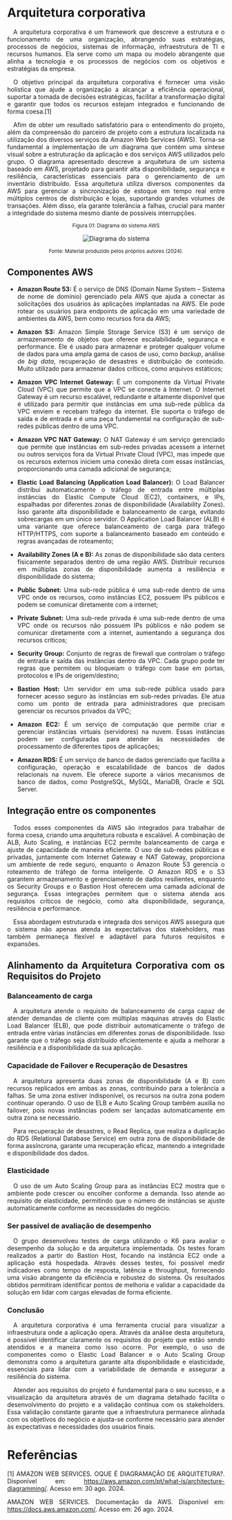 <div align="justify">

# Arquitetura corporativa

&emsp;A arquitetura corporativa é um framework que descreve a estrutura e o funcionamento de uma organização, abrangendo suas estratégias, processos de negócios, sistemas de informação, infraestrutura de TI e recursos humanos. Ela serve como um mapa ou modelo abrangente que alinha a tecnologia e os processos de negócios com os objetivos e estratégias da empresa.

&emsp;O objetivo principal da arquitetura corporativa é fornecer uma visão holística que ajude a organização a alcançar a eficiência operacional, suportar a tomada de decisões estratégicas, facilitar a transformação digital e garantir que todos os recursos estejam integrados e funcionando de forma coesa.[1]

&emsp;Afim de obter um resultado satisfatório para o entendimento do projeto, além da compreensão do parceiro de projeto com a estrutura localizada na utilização dos diversos serviços da Amazon Web Services (AWS). Torna-se fundamental a implementação de um diagrama que contém uma síntese visual sobre a estruturação da aplicação e dos serviços AWS utilizados pelo grupo. O diagrama apresentado descreve a arquitetura de um sistema baseado em AWS, projetado para garantir alta disponibilidade, segurança e resiliência, características essenciais para o gerenciamento de um inventário distribuído. Essa arquitetura utiliza diversos componentes da AWS para gerenciar a sincronização de estoque em tempo real entre múltiplos centros de distribuição e lojas, suportando grandes volumes de transações. Além disso, ela garante tolerância a falhas, crucial para manter a integridade do sistema mesmo diante de possíveis interrupções.


<div align="center">

<sub>Figura 01: Diagrama do sistema AWS</sub>

![Diagrama do sistema](./img/diagrama-sistema.jpg)

<sup>Fonte: Material produzido pelos próprios autores (2024).</sup>

</div>

## Componentes AWS 

- **Amazon Route 53:** É o serviço de DNS (Domain Name System – Sistema de nome de domínio) gerenciado pela AWS que ajuda a conectar as solicitações dos usuários às aplicações implantadas na AWS. Ele pode rotear os usuários para endpoints de aplicação em uma variedade de ambientes da AWS, bem como recursos fora da AWS;

- **Amazon S3:** Amazon Simple Storage Service (S3) é um serviço de armazenamento de objetos que oferece escalabilidade, segurança e performance. Ele é usado para armazenar e proteger qualquer volume de dados para uma ampla gama de casos de uso, como _backup_, análise de _big data_, recuperação de desastres e distribuição de conteúdo. Muito utilizado para armazenar dados críticos, como arquivos estáticos;

- **Amazon VPC Internet Gateway:** É um componente da Virtual Private Cloud (VPC) que permite que a VPC se conecte à Internet. O Internet Gateway é um recurso escalável, redundante e altamente disponível que é utilizado para permitir que instâncias em uma sub-rede pública da VPC enviem e recebam tráfego da internet. Ele suporta o tráfego de saída e de entrada e é uma peça fundamental na configuração de sub-redes públicas dentro de uma VPC.

- **Amazon VPC NAT Gateway:** O NAT Gateway é um serviço gerenciado que permite que instâncias em sub-redes privadas acessem a internet ou outros serviços fora da Virtual Private Cloud (VPC), mas impede que os recursos externos iniciem uma conexão direta com essas instâncias, proporcionando uma camada adicional de segurança;

- **Elastic Load Balancing (Application Load Balancer):** O Load Balancer distribui automaticamente o tráfego de entrada entre múltiplas instâncias do Elastic Compute Cloud (EC2), containers, e IPs, espalhadas por diferentes zonas de disponibilidade (Availability Zones). Isso garante alta disponibilidade e balanceamento de carga, evitando sobrecargas em um único servidor. O Application Load Balancer (ALB) é uma variante que oferece balanceamento de carga para tráfego HTTP/HTTPS, com suporte a balanceamento baseado em conteúdo e regras avançadas de roteamento;

- **Availability Zones (A e B):** As zonas de disponibilidade são data centers fisicamente separados dentro de uma região AWS. Distribuir recursos em múltiplas zonas de disponibilidade aumenta a resiliência e disponibilidade do sistema;

- **Public Subnet:** Uma sub-rede pública é uma sub-rede dentro de uma VPC onde os recursos, como instâncias EC2, possuem IPs públicos e podem se comunicar diretamente com a internet;

- **Private Subnet:** Uma sub-rede privada é uma sub-rede dentro de uma VPC onde os recursos não possuem IPs públicos e não podem se comunicar diretamente com a internet, aumentando a segurança dos recursos críticos;

- **Security Group:** Conjunto de regras de firewall que controlam o tráfego de entrada e saída das instâncias dentro da VPC. Cada grupo pode ter regras que permitem ou bloqueiam o tráfego com base em portas, protocolos e IPs de origem/destino;

- **Bastion Host:** Um servidor em uma sub-rede pública usado para fornecer acesso seguro às instâncias em sub-redes privadas. Ele atua como um ponto de entrada para administradores que precisam gerenciar os recursos privados da VPC;

- **Amazon EC2:** É um serviço de computação que permite criar e gerenciar instâncias virtuais (servidores) na nuvem. Essas instâncias podem ser configuradas para atender às necessidades de processamento de diferentes tipos de aplicações;

- **Amazon RDS:** É um serviço de banco de dados gerenciado que facilita a configuração, operação e escalabilidade de bancos de dados relacionais na nuvem. Ele oferece suporte a vários mecanismos de banco de dados, como PostgreSQL, MySQL, MariaDB, Oracle e SQL Server.

## Integração entre os componentes
&emsp;Todos esses componentes da AWS são integrados para trabalhar de forma coesa, criando uma arquitetura robusta e escalável. A combinação de ALB, Auto Scaling, e instâncias EC2 permite balanceamento de carga e ajuste de capacidade de maneira eficiente. O uso de sub-redes públicas e privadas, juntamente com Internet Gateway e NAT Gateway, proporciona um ambiente de rede seguro, enquanto o Amazon Route 53 gerencia o roteamento de tráfego de forma inteligente. O Amazon RDS e o S3 garantem armazenamento e gerenciamento de dados resilientes, enquanto os Security Groups e o Bastion Host oferecem uma camada adicional de segurança. Essas integrações permitem que o sistema atenda aos requisitos críticos de negócio, como alta disponibilidade, segurança, resiliência e performance.

&emsp;Essa abordagem estruturada e integrada dos serviços AWS assegura que o sistema não apenas atenda às expectativas dos stakeholders, mas também permaneça flexível e adaptável para futuros requisitos e expansões.

## Alinhamento da Arquitetura Corporativa com os Requisitos do Projeto
### Balanceamento de carga

&emsp;A arquitetura atende o requisito de balanceamento de carga capaz de atender demandas de cliente com múltiplas máquinas através do Elastic Load Balancer (ELB), que pode distribuir automaticamente  o tráfego de entrada entre várias instâncias em diferentes zonas de disponibilidade. Isso garante que o tráfego seja distribuído eficientemente e ajuda a melhorar a resiliência e a disponibilidade da sua aplicação.

### Capacidade de Failover e Recuperação de Desastres

&emsp;A arquitetura apresenta duas zonas de disponibilidade (A e B) com recursos replicados em ambas as zonas, contribuindo para a tolerância a falhas. Se uma zona estiver indisponível, os recursos na outra zona podem continuar operando.  O uso de ELB e Auto Scaling Group também auxilia no failover, pois novas instâncias podem ser lançadas automaticamente em outra zona se necessário.

&emsp;Para recuperação de desastres, o Read Replica, que realiza a duplicação do RDS (Relational Database Service) em outra zona de disponibilidade de forma assíncrona, garante uma recuperação eficaz, mantendo a integridade e disponibilidade dos dados.

### Elasticidade

&emsp;O uso de um Auto Scaling Group para as instâncias EC2 mostra que o ambiente pode crescer ou encolher conforme a demanda. Isso atende ao requisito de elasticidade, permitindo que o número de instâncias se ajuste automaticamente conforme as necessidades do negócio.

### Ser passível de avaliação de desempenho

&emsp;O grupo desenvolveu testes de carga utilizando o K6 para avaliar o desempenho da solução e da arquitetura implementada. Os testes foram realizados a partir do Bastion Host, focando na instância EC2 onde a aplicação está hospedada. Através desses testes, foi possível medir indicadores como tempo de resposta, latência e throughput, fornecendo uma visão abrangente da eficiência e robustez do sistema. Os resultados obtidos permitiram identificar pontos de melhoria e validar a capacidade da solução em lidar com cargas elevadas de forma eficiente.

### Conclusão

&emsp;A arquitetura corporativa é uma ferramenta crucial para visualizar a infraestrutura onde a aplicação opera. Através da análise desta arquitetura, é possível identificar claramente os requisitos do projeto que estão sendo atendidos e a maneira como isso ocorre. Por exemplo, o uso de componentes como o Elastic Load Balancer e o Auto Scaling Group demonstra como a arquitetura garante alta disponibilidade e elasticidade, essenciais para lidar com a variabilidade de demanda e assegurar a resiliência do sistema.

&emsp;Atender aos requisitos do projeto é fundamental para o seu sucesso, e a visualização da arquitetura através de um diagrama detalhado facilita o desenvolvimento do projeto e a validação contínua com os stakeholders. Essa validação constante garante que a infraestrutura permanece alinhada com os objetivos do negócio e ajusta-se conforme necessário para atender às expectativas e necessidades dos usuários finais.


# Referências

[1] AMAZON WEB SERVICES. OQUE É DIAGRAMAÇÃO DE ARQUITETURA?. Disponível em: https://aws.amazon.com/pt/what-is/architecture-diagramming/. Acesso em: 30 ago. 2024.

AMAZON WEB SERVICES. Documentação da AWS. Disponível em: https://docs.aws.amazon.com/. Acesso em: 26 ago. 2024.

</div>